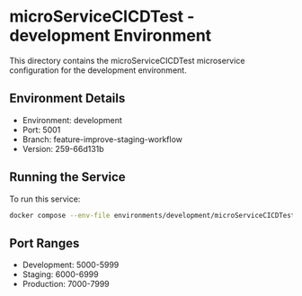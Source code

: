 # microServiceCICDTest - development Environment

This directory contains the microServiceCICDTest microservice configuration for the development environment.

## Environment Details
- Environment: development
- Port: 5001
- Branch: feature-improve-staging-workflow
- Version: 259-66d131b

## Running the Service
To run this service:
```bash
docker compose --env-file environments/development/microServiceCICDTest/.env up -d
```

## Port Ranges
- Development: 5000-5999
- Staging: 6000-6999
- Production: 7000-7999
